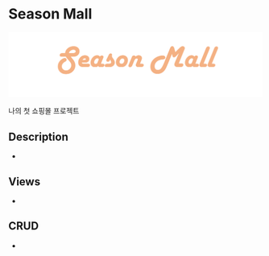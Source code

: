 # Season Mall  
![screensh](./media/uploads/seasonmall_logo.png)

나의 첫 쇼핑몰 프로젝트  

## Description  
+
## Views  
+
## CRUD  
+